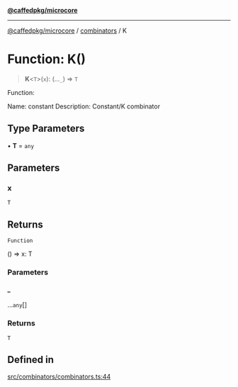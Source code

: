 [**@caffedpkg/microcore**](../../../README.md)

***

[@caffedpkg/microcore](../../../globals.md) / [combinators](../README.md) / K

# Function: K()

> **K**\<`T`\>(`x`): (...`_`) => `T`

Function:

Name: constant
Description: Constant/K combinator

## Type Parameters

• **T** = `any`

## Parameters

### x

`T`

## Returns

`Function`

() => x: T

### Parameters

#### \_

...`any`[]

### Returns

`T`

## Defined in

[src/combinators/combinators.ts:44](https://github.com/caffed/microcore/blob/3444f5042af4893783a848f270124aa74f8db032/src/combinators/combinators.ts#L44)
